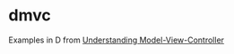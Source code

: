 # dmvc

Examples in D from [Understanding Model-View-Controller](https://stefanoborini.gitbooks.io/modelviewcontroller/)
